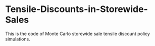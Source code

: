 # Tensile-Discounts-in-Storewide-Sales

This is the code of Monte Carlo storewide sale tensile discount policy simulations.
